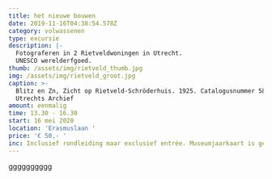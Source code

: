 ```yaml
---
title: het nieuwe bouwen
date: 2019-11-16T04:38:54.578Z
category: volwassenen
type: excursie
description: |-
  Fotograferen in 2 Rietveldwoningen in Utrecht.
  UNESCO werelderfgoed.
thumb: /assets/img/rietveld_thumb.jpg
img: /assets/img/rietveld_groot.jpg
caption: >-
  Blitz en Zn, Zicht op Rietveld-Schröderhuis. 1925. Catalogusnummer 58133 Het
  Utrechts Archief
amount: eenmalig
time: 13.30 - 16.30
start: 16 mei 2020
location: 'Erasmuslaan '
price: '€ 50,- '
inc: Inclusief rondleiding maar exclusief entrée. Museumjaarkaart is geldig.
---
```

gggggggggg
